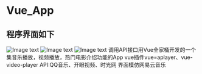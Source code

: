 # Vue_App
## 程序界面如下
![Image text](http://g.recordit.co/M3XJC625dQ.gif)
![Image text](http://g.recordit.co/YTHh0jeaTL.gif)
![Image text](http://g.recordit.co/eTrTpe3Wzm.gif)
调用API接口用Vue全家桶开发的一个集音乐播放，视频播放，热门电影介绍功能的App
vue插件vue=aplayer、vue-video-player
API:QQ音乐、开眼视频、时光网
界面模仿网易云音乐